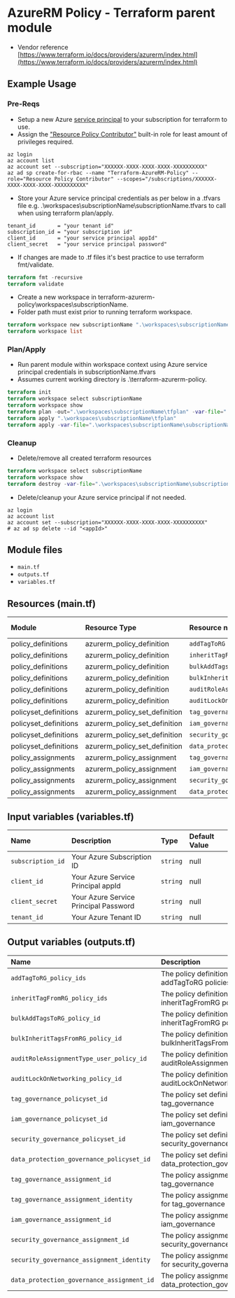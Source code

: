 # AzureRM Policy - Terraform parent module

* Vendor reference [https://www.terraform.io/docs/providers/azurerm/index.html](https://www.terraform.io/docs/providers/azurerm/index.html)

## Example Usage

### Pre-Reqs

* Setup a new Azure [service principal](https://www.terraform.io/docs/providers/azurerm/guides/service_principal_client_secret.html) to your subscription for terraform to use.
* Assign the ["Resource Policy Contributor"](https://docs.microsoft.com/en-us/azure/role-based-access-control/built-in-roles#resource-policy-contributor) built-in role for least amount of privileges required.

```azurecli
az login
az account list
az account set --subscription="XXXXXX-XXXX-XXXX-XXXX-XXXXXXXXXX"
az ad sp create-for-rbac --name "Terraform-AzureRM-Policy" --role="Resource Policy Contributor" --scopes="/subscriptions/XXXXXX-XXXX-XXXX-XXXX-XXXXXXXXXX"
```

* Store your Azure service principal credentials as per below in a .tfvars file e.g. .\workspaces\subscriptionName\subscriptionName.tfvars to call when using terraform plan/apply.

```
tenant_id       = "your tenant id"
subscription_id = "your subscription id"
client_id       = "your service principal appId"
client_secret   = "your service principal password"
```

* If changes are made to .tf files it's best practice to use terraform fmt/validate.

```terraform
terraform fmt -recursive
terraform validate
```

* Create a new workspace in terraform-azurerm-policy\workspaces\subscriptionName.
* Folder path must exist prior to running terraform workspace.

```terraform
terraform workspace new subscriptionName ".\workspaces\subscriptionName"
terraform workspace list
```
### Plan/Apply

* Run parent module within workspace context using Azure service principal credentials in subscriptionName.tfvars
* Assumes current working directory is .\terraform-azurerm-policy.

```terraform
terraform init
terraform workspace select subscriptionName
terraform workspace show
terraform plan -out=".\workspaces\subscriptionName\tfplan" -var-file=".\workspaces\subscriptionName\subscriptionName.tfvars"
terraform apply ".\workspaces\subscriptionName\tfplan"
terraform apply -var-file=".\workspaces\subscriptionName\subscriptionName.tfvars"
```

### Cleanup

* Delete/remove all created terraform resources

```terraform
terraform workspace select subscriptionName
terraform workspace show
terraform destroy -var-file=".\workspaces\subscriptionName\subscriptionName.tfvars"
```

* Delete/cleanup your Azure service principal if not needed.

```azurecli
az login
az account list
az account set --subscription="XXXXXX-XXXX-XXXX-XXXX-XXXXXXXXXX"
# az ad sp delete --id "<appId>"
```

## Module files

* `main.tf`
* `outputs.tf`
* `variables.tf`

## Resources (main.tf)

|Module                  | Resource Type                 | Resource name                  | Deployment Count
|:-----------------------|:------------------------------|:-------------------------------|:-----
| policy_definitions     | azurerm_policy_definition     | `addTagToRG`                   | 5
| policy_definitions     | azurerm_policy_definition     | `inheritTagFromRG`             | 5
| policy_definitions     | azurerm_policy_definition     | `bulkAddTagsToRG`              | 1
| policy_definitions     | azurerm_policy_definition     | `bulkInheritTagsFromRG`        | 1
| policy_definitions     | azurerm_policy_definition     | `auditRoleAssignmentType_user` | 1
| policy_definitions     | azurerm_policy_definition     | `auditLockOnNetworking`        | 1
| policyset_definitions  | azurerm_policy_set_definition | `tag_governance`               | 1
| policyset_definitions  | azurerm_policy_set_definition | `iam_governance`               | 1
| policyset_definitions  | azurerm_policy_set_definition | `security_governance`          | 1
| policyset_definitions  | azurerm_policy_set_definition | `data_protection_governance`   | 1
| policy_assignments     | azurerm_policy_assignment     | `tag_governance`               | 1
| policy_assignments     | azurerm_policy_assignment     | `iam_governance`               | 1
| policy_assignments     | azurerm_policy_assignment     | `security_governance`          | 1
| policy_assignments     | azurerm_policy_assignment     | `data_protection_governance`   | 1

## Input variables (variables.tf)

| Name               | Description                           | Type     | Default Value
|:-------------------|:--------------------------------------|:---------|:--------------
| `subscription_id`  | Your Azure Subscription ID            | `string` | null
| `client_id`        | Your Azure Service Principal appId    | `string` | null
| `client_secret`    | Your Azure Service Principal Password | `string` | null
| `tenant_id`        | Your Azure Tenant ID                  | `string` | null

## Output variables (outputs.tf)

| Name                                        | Description                                                 | Value
|:--------------------------------------------|:------------------------------------------------------------|:----------
| `addTagToRG_policy_ids`                     | The policy definition ids for addTagToRG policies           | ${module.policy_definitions.addTagToRG_policy_ids}
| `inheritTagFromRG_policy_ids`               | The policy definition ids for inheritTagFromRG policies     | ${module.policy_definitions.inheritTagFromRG_policy_ids}
| `bulkAddTagsToRG_policy_id`                 | The policy definition ids for inheritTagFromRG policies     | ${module.policy_definitions.bulkAddTagsToRG_policy_id}
| `bulkInheritTagsFromRG_policy_id`           | The policy definition id for bulkInheritTagsFromRG          | ${module.policy_definitions.bulkInheritTagsFromRG_policy_id}
| `auditRoleAssignmentType_user_policy_id`    | The policy definition id for auditRoleAssignmentType_user   | ${module.policy_definitions.auditRoleAssignmentType_user_policy_id}
| `auditLockOnNetworking_policy_id`           | The policy definition id for auditLockOnNetworking          | ${module.policy_definitions.auditLockOnNetworking_policy_id}
| `tag_governance_policyset_id`               | The policy set definition id for tag_governance             | ${module.policyset_definitions.tag_governance_policyset_id}
| `iam_governance_policyset_id`               | The policy set definition id for iam_governance             | ${module.policyset_definitions.iam_governance_policyset_id}
| `security_governance_policyset_id`          | The policy set definition id for security_governance        | ${module.policyset_definitions.security_governance_policyset_id}
| `data_protection_governance_policyset_id`   | The policy set definition id for data_protection_governance | ${module.policyset_definitions.data_protection_governance_policyset_id}
| `tag_governance_assignment_id`              | The policy assignment id for tag_governance                 | ${module.policy_assignments.tag_governance_assignment_id}
| `tag_governance_assignment_identity`        | The policy assignment identity for tag_governance           | ${module.policy_assignments.tag_governance_assignment_identity}
| `iam_governance_assignment_id`              | The policy assignment id for iam_governance                 | ${module.policy_assignments.iam_governance_assignment_id}
| `security_governance_assignment_id`         | The policy assignment id for security_governance            | ${module.policy_assignments.security_governance_assignment_id}
| `security_governance_assignment_identity`   | The policy assignment identity for security_governance      | ${module.policy_assignments.security_governance_assignment_identity}
| `data_protection_governance_assignment_id`  | The policy assignment id for data_protection_governance     | ${module.policy_assignments.data_protection_governance_assignment_id}
